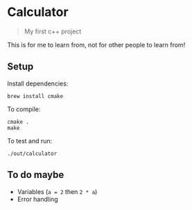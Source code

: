 # Calculator

> My first c++ project

This is for me to learn from, not for other people to learn from!

## Setup

Install dependencies:

```
brew install cmake
```

To compile:

```
cmake .
make
```

To test and run:

```
./out/calculator
```

## To do maybe

- Variables (`a = 2` then `2 * a`)
- Error handling
